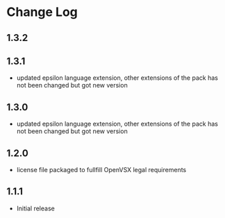 # Change Log

## 1.3.2

## 1.3.1
- updated epsilon language extension, other extensions of the pack has not been changed but got new version 

## 1.3.0
- updated epsilon language extension, other extensions of the pack has not been changed but got new version 

## 1.2.0
- license file packaged to fullfill OpenVSX legal requirements

## 1.1.1
- Initial release
